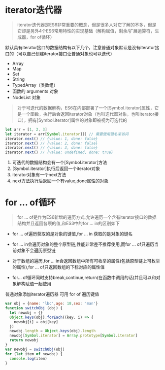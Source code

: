 # iterator迭代器

> iterator迭代器是ES6非常重要的概念，但是很多人对它了解的不多，但是它却是另外4个ES6常用特性的实现基础（解构赋值，剩余/扩展运算符，生成器，for of循环）

默认具有iterator接口的数据结构有以下几个，注意普通对象默认是没有iterator接口的（可以自己创建iterator接口让普通对象也可以迭代）

- Array
- Map
- Set
- String
- TypedArray（类数组）
- 函数的 arguments 对象
- NodeList 对象

> 对于可迭代的数据解构，ES6在内部部署了一个[Symbol.iterator]属性，它是一个函数，执行后会返回iterator对象（也叫迭代器对象，也叫iterator接口），拥有[Symbol.iterator]属性的对象即被视为可迭代的

```js
let arr = [1, 2, 3]
let iterator = arr[Symbol.iterator]() // 需要使用键名来访问
iterator.next() // {value: 1, done: false}
iterator.next() // {value: 2, done: false}
iterator.next() // {value: 3, done: false}
iterator.next() // {value: undefined, done: true}
```

1. 可迭代的数据结构会有一个[Symbol.iterator]方法
2. [Symbol.iterator]执行后返回一个iterator对象
3. iterator对象有一个next方法
4. next方法执行后返回一个有value,done属性的对象

# for ... of循环

> for ... of是作为ES6新增的遍历方式,允许遍历一个含有iterator接口的数据结构并且返回各项的值,和ES3中的for ... in的区别如下

- for ... of遍历获取的是对象的键值,for ... in 获取的是对象的键名

- for ... in会遍历对象的整个原型链,性能非常差不推荐使用,而for ... of只遍历当前对象不会遍历原型链

- 对于数组的遍历,for ... in会返回数组中所有可枚举的属性(包括原型链上可枚举的属性),for ... of只返回数组的下标对应的属性值

- for... of循环同时支持break,continue,return(在函数中调用的话)并且可以和对象解构赋值一起使用

普通对象添加iterator遍历器 可用 for of 遍历键值

```js
var obj = {name: 'lbc',age: 18,sex: 'man'}
function switchObj (obj) {
  let newobj = {}
  Object.keys(obj).forEach((key, i) => {
    newobj[i] = obj[key]
  })
  newobj.length = Object.keys(obj).length
  newobj[Symbol.iterator] = Array.prototype[Symbol.iterator]
  return newobj
}
var newobj = switchObj(obj)
for (let item of newobj) {
  console.log(item)
}
```
